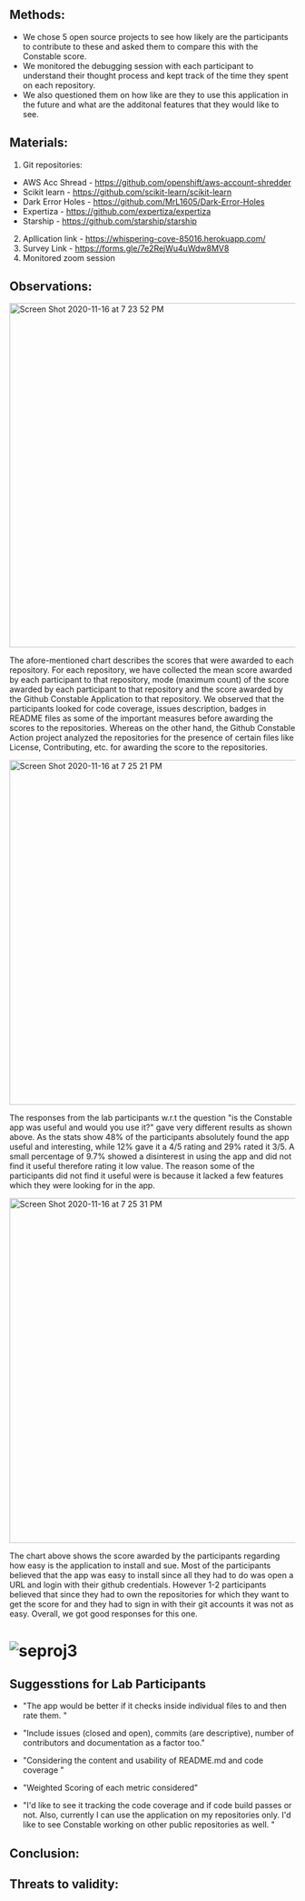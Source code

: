 ## Methods: 

 - We chose 5 open source projects to see how likely are the participants to contribute to these and asked them to compare this with the Constable score.
 - We monitored the debugging session with each participant to understand their thought process and kept track of the time they spent on each repository. 
 - We also questioned them on how like are they to use this application in the future and what are the additonal features that they would like to see. 

## Materials: 
1. Git repositories: 
 - AWS Acc Shread - https://github.com/openshift/aws-account-shredder
 - Scikit learn - https://github.com/scikit-learn/scikit-learn
 - Dark Error Holes - https://github.com/MrL1605/Dark-Error-Holes
 - Expertiza - https://github.com/expertiza/expertiza
 - Starship - https://github.com/starship/starship
2. Apllication link - https://whispering-cove-85016.herokuapp.com/
3. Survey Link - https://forms.gle/7e2RejWu4uWdw8MV8
4. Monitored zoom session 

## Observations:
<img width="606" alt="Screen Shot 2020-11-16 at 7 23 52 PM" src="https://user-images.githubusercontent.com/69658606/99324147-9ef87380-2841-11eb-8240-141080fc05b8.png">

The afore-mentioned chart describes the scores that were awarded to each repository. For each repository, we have collected the mean score awarded by each participant to that repository, mode (maximum count) of the score awarded by each participant to that repository and the score awarded by the Github Constable Application to that repository. We observed that the participants looked for code coverage, issues description, badges in README files as some of the important measures before awarding the scores to the repositories. Whereas on the other hand, the Github Constable Action project analyzed the repositories for the presence of certain files like License, Contributing, etc. for awarding the score to the repositories.

<img width="607" alt="Screen Shot 2020-11-16 at 7 25 21 PM" src="https://user-images.githubusercontent.com/69658606/99324164-a7e94500-2841-11eb-8865-29837fb0952c.png">

The responses from the lab participants w.r.t the question "is the Constable app was useful and would you use it?" gave very different results as shown above. As the stats show 48% of the participants absolutely found the app useful and interesting, while 12% gave it a 4/5 rating and 29% rated it 3/5. A small percentage of 9.7% showed a disinterest in using the app and did not find it useful therefore rating it low value. The reason some of the participants did not find it useful were is because it lacked a few features which they were looking for in the app.

<img width="607" alt="Screen Shot 2020-11-16 at 7 25 31 PM" src="https://user-images.githubusercontent.com/69658606/99324166-a9b30880-2841-11eb-8302-97bee56a1f58.png">

The chart above shows the score awarded by the participants regarding how easy is the application to install and sue. Most of the participants believed that the app was easy to install since all they had to do was open a URL and login with their github credentials. However 1-2 participants believed that since they had to own the repositories for which they want to get the score for and they had to sign in with their git accounts it was not as easy. Overall, we got good responses for this one.

![seproj3](https://user-images.githubusercontent.com/69658606/99326247-f00a6680-2845-11eb-9ff6-6304496c3516.jpeg)
=======

## Suggesstions for Lab Participants

-  "The app would be better if it checks inside individual files to and then rate them. "

-  "Include issues (closed and open), commits (are descriptive), number of contributors and documentation as a factor too."

-  "Considering the content and usability of README.md and code coverage "

-  "Weighted Scoring of each metric considered"
-  "I'd like to see it tracking the code coverage and if code build passes or not. Also, currently I can use the application on my repositories only. I'd like to see Constable working on other public repositories as well. "


## Conclusion:


## Threats to validity: 

